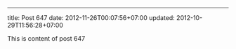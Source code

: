 ---
title: Post 647
date: 2012-11-26T00:07:56+07:00
updated: 2012-10-29T11:56:28+07:00

This is content of post 647